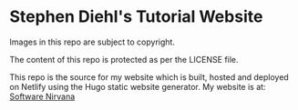 # Stephen Diehl's Tutorial Website
Images in this repo are subject to copyright.

The content of this repo is protected as per the LICENSE file.

This repo is the source for my website which is built, hosted and deployed on Netlify using the Hugo static website generator. My website is at: [Software Nirvana](https://sdiehl28.netlify.com/)
